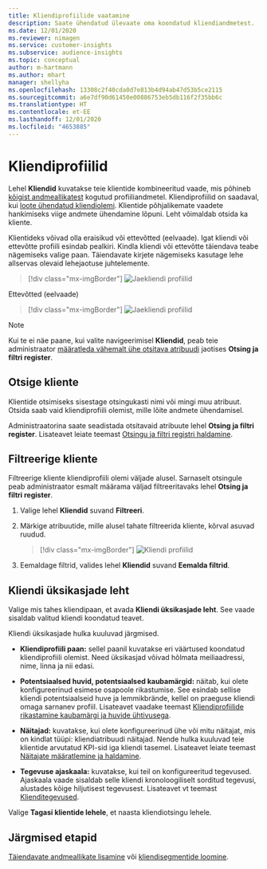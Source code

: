 ```yaml
---
title: Kliendiprofiilide vaatamine
description: Saate ühendatud ülevaate oma koondatud kliendiandmetest.
ms.date: 12/01/2020
ms.reviewer: nimagen
ms.service: customer-insights
ms.subservice: audience-insights
ms.topic: conceptual
author: m-hartmann
ms.author: mhart
manager: shellyha
ms.openlocfilehash: 13308c2f40cda0d7e813b4d94ab47d53b5ce2115
ms.sourcegitcommit: a6e7df90d61450e00886753eb5db116f2f35bb6c
ms.translationtype: HT
ms.contentlocale: et-EE
ms.lasthandoff: 12/01/2020
ms.locfileid: "4653885"
---
```

# <a name="customer-profiles"></a>Kliendiprofiilid

Lehel **Kliendid** kuvatakse teie klientide kombineeritud vaade, mis põhineb [kõigist andmeallikatest](data-sources.md) kogutud profiiliandmetel. Kliendiprofiilid on saadaval, kui [loote ühendatud kliendiolemi](data-unification.md). Klientide põhjalikemate vaadete hankimiseks viige andmete ühendamine lõpuni. Leht võimaldab otsida ka kliente.

Klientideks võivad olla eraisikud või ettevõtted (eelvaade). Igat kliendi või ettevõtte profiili esindab pealkiri. Kindla kliendi või ettevõtte täiendava teabe nägemiseks valige paan. Täiendavate kirjete nägemiseks kasutage lehe allservas olevaid lehejaotuse juhtelemente.

> [!div class="mx-imgBorder"] 
> ![Jaekliendi profiilid](media/profiles-customers.png "Jaekliendi profiilid")

Ettevõtted (eelvaade)
> [!div class="mx-imgBorder"] 
> ![Jaekliendi profiilid](media/profile-customers-b2b.png "B2B kliendi profiilid")

> [!NOTE]
> Kui te ei näe paane, kui valite navigeerimisel **Kliendid**, peab teie administraator [määratleda vähemalt ühe otsitava atribuudi](search-filter-index.md) jaotises **Otsing ja filtri register**.

## <a name="search-for-customers"></a>Otsige kliente

Klientide otsimiseks sisestage otsingukasti nimi või mingi muu atribuut. Otsida saab vaid kliendiprofiili olemist, mille lõite andmete ühendamisel.

Administraatorina saate seadistada otsitavaid atribuute lehel **Otsing ja filtri register**. Lisateavet leiate teemast [Otsingu ja filtri registri haldamine](search-filter-index.md).

## <a name="filter-customers"></a>Filtreerige kliente

Filtreerige kliente kliendiprofiili olemi väljade alusel. Sarnaselt otsingule peab administraator esmalt määrama väljad filtreeritavaks lehel **Otsing ja filtri register**.

1. Valige lehel **Kliendid** suvand **Filtreeri**.

2. Märkige atribuutide, mille alusel tahate filtreerida kliente, kõrval asuvad ruudud.

   > [!div class="mx-imgBorder"] 
   > ![Kliendi profiilid](media/profiles-customers3.png "Kliendi profiilid")

3. Eemaldage filtrid, valides lehel **Kliendid** suvand **Eemalda filtrid**.

##  <a name="customer-details-page"></a>Kliendi üksikasjade leht

Valige mis tahes kliendipaan, et avada **Kliendi üksikasjade leht**. See vaade sisaldab valitud kliendi koondatud teavet.

Kliendi üksikasjade hulka kuuluvad järgmised.

-   **Kliendiprofiili paan:** sellel paanil kuvatakse eri väärtused koondatud kliendiprofiili olemist. Need üksikasjad võivad hõlmata meiliaadressi, nime, linna ja nii edasi. 

-   **Potentsiaalsed huvid, potentsiaalsed kaubamärgid:** näitab, kui olete konfigureerinud esimese osapoole rikastumise. See esindab sellise kliendi potentsiaalseid huve ja lemmikbrände, kellel on praeguse kliendi omaga sarnanev profiil. Lisateavet vaadake teemast [Kliendiprofiilide rikastamine kaubamärgi ja huvide ühtivusega](enrichment-microsoft-graph.md).

-   **Näitajad:** kuvatakse, kui olete konfigureerinud ühe või mitu näitajat, mis on kindlat tüüpi: kliendiatribuudi näitajad. Nende hulka kuuluvad teie klientide arvutatud KPI-sid iga kliendi tasemel. Lisateavet leiate teemast [Näitajate määratlemine ja haldamine](measures.md).

-   **Tegevuse ajaskaala:** kuvatakse, kui teil on konfigureeritud tegevused. Ajaskaala vaade sisaldab selle kliendi kronoloogiliselt sorditud tegevusi, alustades kõige hiljutisest tegevusest. Lisateavet vt teemast [Klienditegevused](activities.md).

Valige **Tagasi klientide lehele**, et naasta kliendiotsingu lehele.

## <a name="next-steps"></a>Järgmised etapid

[Täiendavate andmeallikate lisamine](data-sources.md) või [kliendisegmentide loomine](segments.md).

